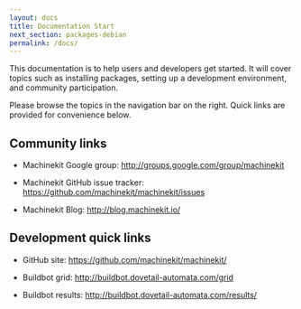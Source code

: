 ```yaml
---
layout: docs
title: Documentation Start
next_section: packages-debian
permalink: /docs/
---
```


This documentation is to help users and developers get started.  It
will cover topics such as installing packages, setting up a
development environment, and community participation.

Please browse the topics in the navigation bar on the right.  Quick
links are provided for convenience below.


## Community links

- Machinekit Google group:  <http://groups.google.com/group/machinekit>

- Machinekit GitHub issue tracker:
  <https://github.com/machinekit/machinekit/issues> 

- Machinekit Blog:  <http://blog.machinekit.io/>


## Development quick links

- GitHub site:  <https://github.com/machinekit/machinekit/>

- Buildbot grid:  <http://buildbot.dovetail-automata.com/grid>

- Buildbot results:  <http://buildbot.dovetail-automata.com/results/>
